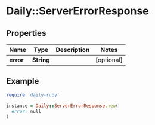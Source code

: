 # Daily::ServerErrorResponse

## Properties

| Name | Type | Description | Notes |
| ---- | ---- | ----------- | ----- |
| **error** | **String** |  | [optional] |

## Example

```ruby
require 'daily-ruby'

instance = Daily::ServerErrorResponse.new(
  error: null
)
```

